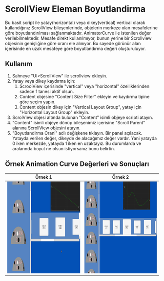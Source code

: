 # ScrollView Eleman Boyutlandirma
Bu basit script ile yatay(horizontal) veya dikey(vertical) vertical olarak kullandığınız ScrollView bileşenlerinde, objelerin merkeze olan mesafelerine göre 
boyutlandırılması sağlanmaktadır. AnimatorCurve ile istenilen değer verilebilmektedir. Mesafe direkt kullanılmıyor, bunun yerine bir Scrollview objesinin genişliğine göre 
oranı ele alınıyor. Bu sayede görünür alan içerisinde en uzak mesafeye göre boyutlandırma değeri oluşturuluyor.
## Kullanım

1. Sahneye "UI>ScrollView" ile scrollview ekleyin.
1. Yatay veya dikey kaydırma için:
      1. ScroolView içerisinde  "vertical" veya "horizontal" özelliklerinden sadece 1 tanesi aktif olsun.
      2. Content objesine "Content Size Filter" ekleyin ve kaydırma tipine göre seçim yapın.
	  2. Content objesin dikey için "Vertical Layout Group", yatay için "Horizontal Layout Group" ekleyin. 
1. ScrolView objesi altında bulunan "Content" isimli objeye scripti atayın.
1. "Content" isimli objeye dönüp bileşenimiz içerisine "Scroll Parent" alanına ScrollView objesini atayın.
1. "Boyutlandirma Orani" adlı değişkene tıklayın. Bir panel açılacak. Yatayda verilen değer, dikeyde de alacağımız değer vardır. Yani yatayda 0 iken merkezde, yatayda 1 iken en uzaktayız. 
Bu durumlarda ve aralarında boyut ne olsun istiyorsanız bunu belirtin.

## Örnek Animation Curve Değerleri ve Sonuçları

| Örnek 1|Örnek 2 	|
|	---	|	---	|
| <img src="https://raw.githubusercontent.com/karadot/UnityUIDersleri/main/ScrollViewElemanBoyutlandirma/ornek1.gif" height="300px" /> 	|   <img src="https://raw.githubusercontent.com/karadot/UnityUIDersleri/main/ScrollViewElemanBoyutlandirma/ornek2.gif" height="300px" />	|
